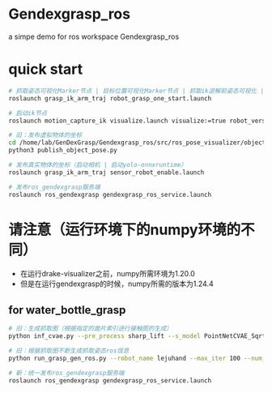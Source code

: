 # Gendexgrasp_ros
a simpe demo for ros workspace Gendexgrasp_ros

# quick start
```bash
# 抓取姿态可视化Marker节点 | 目标位置可视化Marker节点 | 抓取ik逆解前姿态可视化 | 发布姿态到ik节点 | 创建灵巧手调用服务端
roslaunch grasp_ik_arm_traj robot_grasp_one_start.launch

# 启动ik节点
roslaunch motion_capture_ik visualize.launch visualize:=true robot_version:=4 control_hand_side:=0 send_srv:=0

# 旧：发布虚拟物体的坐标
cd /home/lab/GenDexGrasp/Gendexgrasp_ros/src/ros_pose_visualizer/object_pose_visualizer/scripts
python3 publish_object_pose.py

# 发布真实物体的坐标（启动相机 | 启动yolo-onnxruntime）
roslaunch grasp_ik_arm_traj sensor_robot_enable.launch

# 发布ros_gendexgrasp服务端
roslaunch ros_gendexgrasp gendexgrasp_ros_service.launch
```

# 请注意（运行环境下的numpy环境的不同）
* 在运行drake-visualizer之前，numpy所需环境为1.20.0
* 但是在运行gendexgrasp的时候，numpy所需的版本为1.24.4

## for water_bottle_grasp
```bash
# 旧：生成抓取图（根据指定的面片索引进行接触图的生成）
python inf_cvae.py --pre_process sharp_lift --s_model PointNetCVAE_SqrtFullRobots --num_per_object 2 --comment leju

# 旧：根据抓取图不断生成抓取姿态ros信息
python run_grasp_gen_ros.py --robot_name lejuhand --max_iter 100 --num_particles 32 --learning_rate 5e-3 --init_rand_scale 0.5 --object_name contactdb+water_bottle --cmap_dir logs_inf_cvae/PointNetCVAE_SqrtFullRobots/sharp_lift/leju

# 新：统一发布ros_gendexgrasp服务端
roslaunch ros_gendexgrasp gendexgrasp_ros_service.launch
```